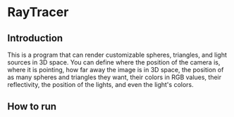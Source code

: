 # RayTracer
## Introduction
This is a program that can render customizable spheres, triangles, and light sources in 3D space. You can define where the position of the camera is, where it is pointing, how far away the image is in 3D space, the position of as many spheres and triangles they want, their colors in RGB values, their reflectivity, the position of the lights, and even the light's colors.
## How to run
